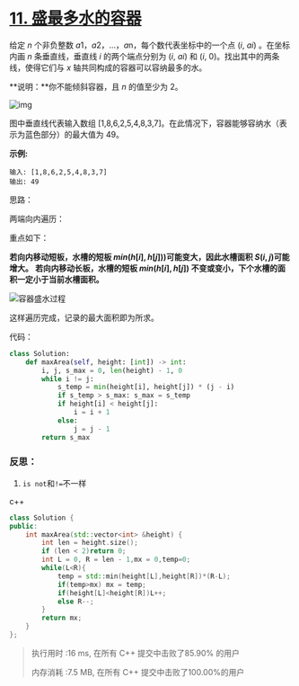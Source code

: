 # [11. 盛最多水的容器](https://leetcode-cn.com/problems/container-with-most-water/)

给定 *n* 个非负整数 *a*1，*a*2，...，*a*n，每个数代表坐标中的一个点 (*i*, *ai*) 。在坐标内画 *n* 条垂直线，垂直线 *i* 的两个端点分别为 (*i*, *ai*) 和 (*i*, 0)。找出其中的两条线，使得它们与 *x* 轴共同构成的容器可以容纳最多的水。

**说明：**你不能倾斜容器，且 *n* 的值至少为 2。

![img](https://aliyun-lc-upload.oss-cn-hangzhou.aliyuncs.com/aliyun-lc-upload/uploads/2018/07/25/question_11.jpg)

图中垂直线代表输入数组 [1,8,6,2,5,4,8,3,7]。在此情况下，容器能够容纳水（表示为蓝色部分）的最大值为 49。

 

**示例:**

```
输入: [1,8,6,2,5,4,8,3,7]
输出: 49
```

思路：

两端向内遍历：

重点如下：

**若向内移动短板，水槽的短板 $min(h[i],h[j]))$可能变大，因此水槽面积 $S(i,j)$可能增大。**
**若向内移动长板，水槽的短板 $min(h[i],h[j])$ 不变或变小，下个水槽的面积一定小于当前水槽面积。**

![容器盛水过程](F:\日常学习\assets\容器盛水过程.gif)

这样遍历完成，记录的最大面积即为所求。

代码：
```python
class Solution:
    def maxArea(self, height: [int]) -> int:
        i, j, s_max = 0, len(height) - 1, 0
        while i != j:
            s_temp = min(height[i], height[j]) * (j - i)
            if s_temp > s_max: s_max = s_temp
            if height[i] < height[j]:
                i = i + 1
            else:
                j = j - 1
        return s_max
```

### **反思**：

1. `is not`和`!=`不一样

c++

```c++
class Solution {
public:
    int maxArea(std::vector<int> &height) {
        int len = height.size();
        if (len < 2)return 0;
        int L = 0, R = len - 1,mx = 0,temp=0;
        while(L<R){
            temp = std::min(height[L],height[R])*(R-L);
            if(temp>mx) mx = temp;
            if(height[L]<height[R])L++;
            else R--;
        }
        return mx;
    }
};
```

> 执行用时 :16 ms, 在所有 C++ 提交中击败了85.90% 的用户
>
> 内存消耗 :7.5 MB, 在所有 C++ 提交中击败了100.00%的用户
